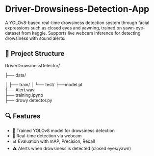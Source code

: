 # Driver-Drowsiness-Detection-App
A YOLOv8-based real-time drowsiness detection system through facial expressions such as closed eyes and yawning, trained on yawn-eye-dataset from kaggle. Supports live webcam inference for detecting drowsiness with sound alerts.

## 📁 Project Structure
DriverDrowsinessDetector/

├── data/

│   ├── train/
│   └── test/
├──model.pt    
├── Alert.wav  
├── training.ipynb            
├── drowy detector.py

## 🔍 Features
- 🧠 Trained YOLOv8 model for drowsiness detection
- 🎥 Real-time detection via webcam
- 📊 Evaluation with mAP, Precision, Recall
- ⚠️ Alerts when drowsiness is detected (closed eyes/yawn)
